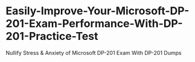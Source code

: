 # Easily-Improve-Your-Microsoft-DP-201-Exam-Performance-With-DP-201-Practice-Test
Nullify Stress &amp; Anxiety of Microsoft DP-201 Exam With DP-201 Dumps
